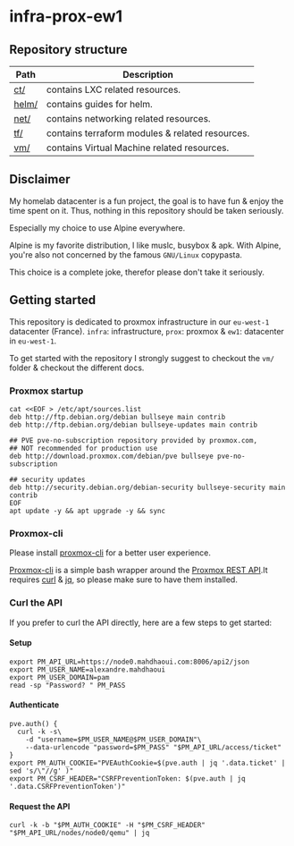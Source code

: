 # infra-prox-ew1

## Repository structure

| Path                      | Description                                     |
|---------------------------|-------------------------------------------------|
| [ct/](./ct/README.md)     | contains LXC related resources.                 |
| [helm/](./helm/README.md) | contains guides for helm.                       |
| [net/](./net/README.md)   | contains networking related resources.          |
| [tf/](./tf/README.md)     | contains terraform modules & related resources. |
| [vm/](./vm/README.md)     | contains Virtual Machine related resources.     |

## Disclaimer

My homelab datacenter is a fun project, the goal is to have fun & enjoy the time spent on it. 
Thus, nothing in this repository should be taken seriously.

Especially my choice to use Alpine everywhere.

Alpine is my favorite distribution, I like muslc, busybox & apk. 
With Alpine, you're also not concerned by the famous `GNU/Linux` copypasta. 

This choice is a complete joke, therefor please don't take it seriously.

## Getting started

This repository is dedicated to proxmox infrastructure in our `eu-west-1` datacenter (France). 
`infra`: infrastructure, `prox`: proxmox & `ew1`: datacenter in `eu-west-1`.

To get started with the repository I strongly suggest to checkout the `vm/` folder & checkout the different docs.

### Proxmox startup
```shell
cat <<EOF > /etc/apt/sources.list
deb http://ftp.debian.org/debian bullseye main contrib
deb http://ftp.debian.org/debian bullseye-updates main contrib

## PVE pve-no-subscription repository provided by proxmox.com,
## NOT recommended for production use
deb http://download.proxmox.com/debian/pve bullseye pve-no-subscription

## security updates
deb http://security.debian.org/debian-security bullseye-security main contrib
EOF
apt update -y && apt upgrade -y && sync
```

### Proxmox-cli

Please install [proxmox-cli](https://github.com/alexandremahdhaoui/proxmox-cli) for a better user experience.

[Proxmox-cli](https://github.com/alexandremahdhaoui/proxmox-cli) is a simple bash wrapper around the [Proxmox REST API](https://pve.proxmox.com/pve-docs/api-viewer/).It requires [curl](https://github.com/curl/curl) & [jq](https://github.com/stedolan/jq), so please make sure to have them installed.

### Curl the API

If you prefer to curl the API directly, here are a few steps to get started:

#### Setup

```shell
export PM_API_URL=https://node0.mahdhaoui.com:8006/api2/json
export PM_USER_NAME=alexandre.mahdhaoui
export PM_USER_DOMAIN=pam
read -sp "Password? " PM_PASS
```

#### Authenticate

```shell
pve.auth() {
  curl -k -s\
    -d "username=$PM_USER_NAME@$PM_USER_DOMAIN"\
    --data-urlencode "password=$PM_PASS" "$PM_API_URL/access/ticket"
}
export PM_AUTH_COOKIE="PVEAuthCookie=$(pve.auth | jq '.data.ticket' | sed 's/\"//g' )"
export PM_CSRF_HEADER="CSRFPreventionToken: $(pve.auth | jq '.data.CSRFPreventionToken')"
```

#### Request the API

```shell
curl -k -b "$PM_AUTH_COOKIE" -H "$PM_CSRF_HEADER" "$PM_API_URL/nodes/node0/qemu" | jq
```